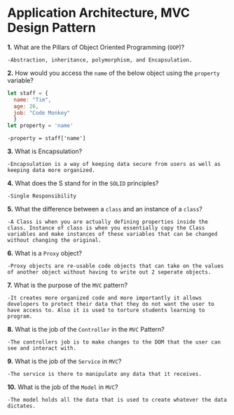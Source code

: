 # Application Architecture, MVC Design Pattern

**1.** What are the Pillars of Object Oriented Programming (`OOP`)?
<!-- enter you answer in the space below -->
```
-Abstraction, inheritance, polymorphism, and Encapsulation.
```
**2.** How would you access the `name` of the below object using the `property` variable?
```js
let staff = {
  name: "Tim",
  age: 26,
  job: "Code Monkey"
  }
let property = 'name'
```
<!-- enter you answer in the space below -->
```
-property = staff['name']
```
**3.** What is Encapsulation?
<!-- enter you answer in the space below -->
```
-Encapsulation is a way of keeping data secure from users as well as keeping data more organized.
```
**4.** What does the S stand for in the `SOLID` principles?
<!-- enter you answer in the space below -->
```
-Single Responsibility
```
**5.** What the difference between a `class` and an instance of a `class`?
<!-- enter you answer in the space below -->
```
-A Class is when you are actually defining properties inside the class. Instance of class is when you essentially copy the Class variables and make instances of these variables that can be changed without changing the original.
```
**6.** What is a `Proxy` object?
<!-- enter you answer in the space below -->
```
-Proxy objects are re-usable code objects that can take on the values of another object without having to write out 2 seperate objects.
```

**7.** What is the purpose of the `MVC` pattern?
<!-- enter you answer in the space below -->
```
-It creates more organized code and more importantly it allows developers to protect their data that they do not want the user to have access to. Also it is used to torture students learning to program.
```
**8.** What is the job of the `Controller` in the `MVC` Pattern?
<!-- enter you answer in the space below -->
```
-The controllers job is to make changes to the DOM that the user can see and interact with.
```

**9.** What is the job of the `Service` in `MVC`?
<!-- enter you answer in the space below -->
```
-The service is there to manipulate any data that it receives.
```
**10.** What is the job of the `Model` in `MVC`?
<!-- enter you answer in the space below -->
```
-The model holds all the data that is used to create whatever the data dictates.
```
